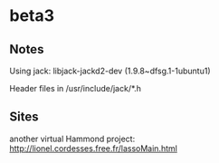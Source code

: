 # beta3


## Notes

Using jack: libjack-jackd2-dev (1.9.8~dfsg.1-1ubuntu1) 

Header files in /usr/include/jack/*.h

## Sites

another virtual Hammond project: http://lionel.cordesses.free.fr/lassoMain.html


